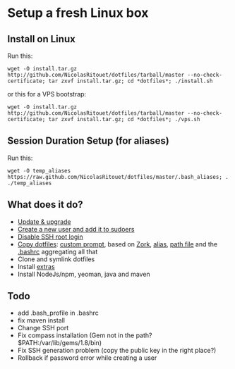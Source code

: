 # Setup a fresh Linux box

## Install on Linux
Run this:

    wget -O install.tar.gz http://github.com/NicolasRitouet/dotfiles/tarball/master --no-check-certificate; tar zxvf install.tar.gz; cd *dotfiles*; ./install.sh

or this for a VPS bootstrap:

    wget -O install.tar.gz http://github.com/NicolasRitouet/dotfiles/tarball/master --no-check-certificate; tar zxvf install.tar.gz; cd *dotfiles*; ./vps.sh

## Session Duration Setup (for aliases)
Run this:

    wget -O temp_aliases https://raw.github.com/NicolasRitouet/dotfiles/master/.bash_aliases; . ./temp_aliases

## What does it do?
- [Update & upgrade](https://github.com/NicolasRitouet/dotfiles/blob/master/install.sh#L209-215)
- [Create a new user and add it to sudoers](https://github.com/NicolasRitouet/dotfiles/blob/master/install.sh#L231-240)
- [Disable SSH root login](https://github.com/NicolasRitouet/dotfiles/blob/master/install.sh#L243-247)
- [Copy dotfiles](https://github.com/NicolasRitouet/dotfiles/blob/master/install.sh#L250-263): [custom prompt](https://github.com/NicolasRitouet/dotfiles/blob/master/.zork.theme.bash), based on [Zork](https://github.com/revans/bash-it/blob/master/themes/zork/zork.theme.bash), [alias](https://github.com/NicolasRitouet/dotfiles/blob/master/.bash_aliases), [path file](https://github.com/NicolasRitouet/dotfiles/blob/master/.bashpath) and the [.bashrc](https://github.com/NicolasRitouet/dotfiles/blob/master/.bashrc) aggregating all that
- Clone and symlink dotfiles
- Install [extras](https://github.com/NicolasRitouet/dotfiles/blob/master/extra) 
- Install NodeJs/npm, yeoman, java and maven


## Todo
- add .bash_profile in .bashrc
- fix maven install
- Change SSH port
- Fix compass installation (Gem not in the path? $PATH:/var/lib/gems/1.8/bin)
- Fix SSH generation problem (copy the public key in the right place?)
- Rollback if password error while creating a user
